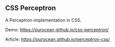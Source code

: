 ## CSS Perceptron

A Perceptron implementation in CSS.

Demo: https://purocean.github.io/css-perceptron/

Article: https://purocean.github.io/perceptron-css/
